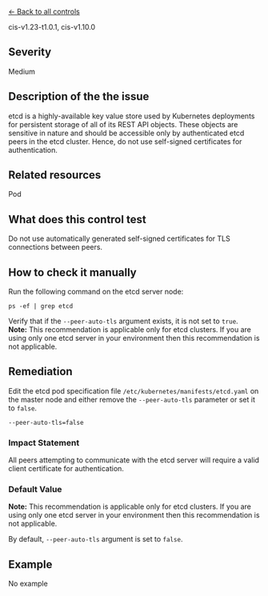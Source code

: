 [← Back to all controls](index.md)


cis-v1.23-t1.0.1, cis-v1.10.0

## Severity

Medium

## Description of the the issue

etcd is a highly-available key value store used by Kubernetes deployments for persistent storage of all of its REST API objects. These objects are sensitive in nature and should be accessible only by authenticated etcd peers in the etcd cluster. Hence, do not use self-signed certificates for authentication.

## Related resources

Pod

## What does this control test

Do not use automatically generated self-signed certificates for TLS connections between peers.

## How to check it manually

Run the following command on the etcd server node:

```
ps -ef | grep etcd

```

 Verify that if the `--peer-auto-tls` argument exists, it is not set to `true`.  
**Note:** This recommendation is applicable only for etcd clusters. If you are using only one etcd server in your environment then this recommendation is not applicable.

## Remediation

Edit the etcd pod specification file `/etc/kubernetes/manifests/etcd.yaml` on the master node and either remove the `--peer-auto-tls` parameter or set it to `false`.

```
--peer-auto-tls=false

```

### Impact Statement

All peers attempting to communicate with the etcd server will require a valid client certificate for authentication.

### Default Value

**Note:** This recommendation is applicable only for etcd clusters. If you are using only one etcd server in your environment then this recommendation is not applicable.

 By default, `--peer-auto-tls` argument is set to `false`.

## Example

No example
